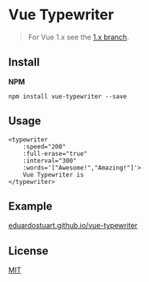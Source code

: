 # Vue Typewriter

> For Vue 1.x see the [1.x branch](https://github.com/eduardostuart/vue-typewriter/tree/1.x).

## Install

**NPM**

`npm install vue-typewriter --save`

## Usage

```vue
<typewriter
    :speed="200"
    :full-erase="true"
    :interval="300"
    :words='["Awesome!","Amazing!"]'>
    Vue Typewriter is
</typewriter>
```

## Example

[eduardostuart.github.io/vue-typewriter](https://eduardostuart.github.io/vue-typewriter)

## License

[MIT](http://opensource.org/licenses/MIT)

